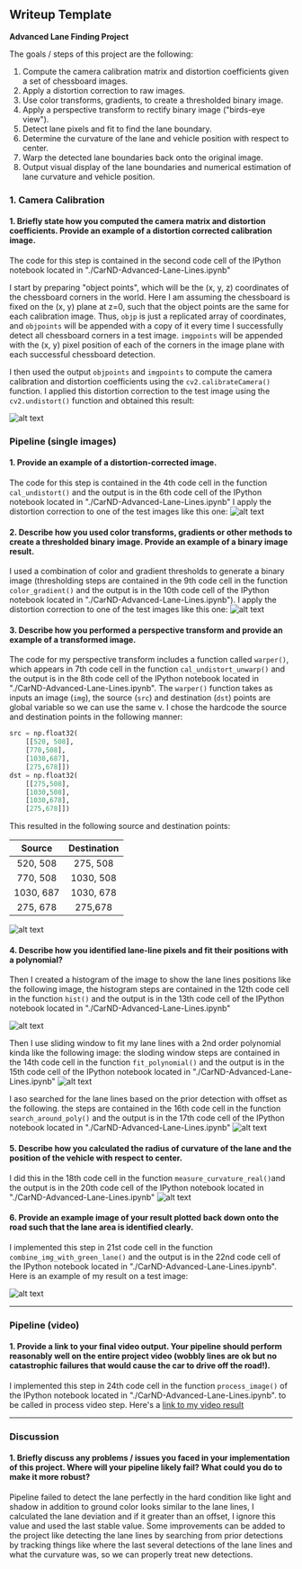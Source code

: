 ## Writeup Template

**Advanced Lane Finding Project**

The goals / steps of this project are the following:

1. Compute the camera calibration matrix and distortion coefficients given a set of chessboard images.
2. Apply a distortion correction to raw images.
3. Use color transforms, gradients, to create a thresholded binary image.
4. Apply a perspective transform to rectify binary image ("birds-eye view").
5. Detect lane pixels and fit to find the lane boundary.
6. Determine the curvature of the lane and vehicle position with respect to center.
7. Warp the detected lane boundaries back onto the original image.
8. Output visual display of the lane boundaries and numerical estimation of lane curvature and vehicle position.

[//]: # (Image References)

[image10]: ./output_images/undestorted_chessboard.png "Undistorted_chessboard"
[image1]: ./output_images/distorted_undistorted_chessboard_testImg.png "Undistorted"
[image2]: ./output_images/Undistorted_and_WarpedImage.png "Undistorted_and_WarpedImage"
[image3]: ./output_images/HLScolor_and_gradient_Image.png "HLScolor_and_gradient_Image"
[image4]: ./output_images/HLScolor_and_gradient_birdEye.png "HLScolor_and_gradient_birdEye"
[image5]: ./output_images/LaneLines_histogram_Image.png "LaneLines_histogram_Image"
[image6]: ./output_images/Sliding_Windows_Fit_PolynomialImg.png "Sliding_Windows_Fit_PolynomialImg"
[image7]: ./output_images/Lane_lines_with_offset.png "Lane_lines_with_offset"
[image8]: ./output_images/Measured_Curvature_in_meters.png.png "Measured_Curvature_in_meters.png"
[image9]: ./output_images/Draw_green_lane.png.png "Draw_green_lane.png"
[video1]: ./output_videos/project_video.mp4 "Video"


### 1. Camera Calibration

#### 1. Briefly state how you computed the camera matrix and distortion coefficients. Provide an example of a distortion corrected calibration image.

The code for this step is contained in the second code cell of the IPython notebook located in "./CarND-Advanced-Lane-Lines.ipynb" 

I start by preparing "object points", which will be the (x, y, z) coordinates of the chessboard corners in the world. Here I am assuming the chessboard is fixed on the (x, y) plane at z=0, such that the object points are the same for each calibration image.  Thus, `objp` is just a replicated array of coordinates, and `objpoints` will be appended with a copy of it every time I successfully detect all chessboard corners in a test image.  `imgpoints` will be appended with the (x, y) pixel position of each of the corners in the image plane with each successful chessboard detection.  

I then used the output `objpoints` and `imgpoints` to compute the camera calibration and distortion coefficients using the `cv2.calibrateCamera()` function.  I applied this distortion correction to the test image using the `cv2.undistort()` function and obtained this result: 

![alt text][image10]

### Pipeline (single images)

#### 1. Provide an example of a distortion-corrected image.

The code for this step is contained in the 4th code cell in the function `cal_undistort()` and the output is in the 6th code cell of the IPython notebook located in "./CarND-Advanced-Lane-Lines.ipynb"
I apply the distortion correction to one of the test images like this one:
![alt text][image1]

#### 2. Describe how you used color transforms, gradients or other methods to create a thresholded binary image.  Provide an example of a binary image result.

I used a combination of color and gradient thresholds to generate a binary image (thresholding steps are contained in the 9th code cell in the function `color_gradient()` and the output is in the 10th code cell of the IPython notebook located in "./CarND-Advanced-Lane-Lines.ipynb").
I apply the distortion correction to one of the test images like this one:
![alt text][image3]

#### 3. Describe how you performed a perspective transform and provide an example of a transformed image.

The code for my perspective transform includes a function called `warper()`, which appears in 7th code cell in the function `cal_undistort_unwarp()` and the output is in the 8th code cell of the IPython notebook located in "./CarND-Advanced-Lane-Lines.ipynb".  The `warper()` function takes as inputs an image (`img`), the source (`src`) and destination (`dst`) points are global variable so we can use the same v.  I chose the hardcode the source and destination points in the following manner:

```python
src = np.float32(
    [[520, 508], 
    [770,508],
    [1030,687],
    [275,678]])
dst = np.float32(
    [[275,508],
    [1030,508],
    [1030,678],
    [275,678]])
```

This resulted in the following source and destination points:

| Source         | Destination   | 
|:--------------:|:-------------:| 
| 520,  508      | 275,  508     | 
| 770,  508      | 1030, 508     |
| 1030, 687      | 1030, 678     |
| 275,  678      | 275,678       |

![alt text][image2]

#### 4. Describe how you identified lane-line pixels and fit their positions with a polynomial?

Then I created a histogram of the image to show the lane lines positions like the following image, the histogram steps are contained in the 12th code cell in the function `hist()` and the output is in the 13th code cell of the IPython notebook located in "./CarND-Advanced-Lane-Lines.ipynb" 


![alt text][image5]

Then I use sliding window to fit my lane lines with a 2nd order polynomial kinda like the following image:
the sloding window steps are contained in the 14th code cell in the function `fit_polynomial()` and the output is in the 15th code cell of the IPython notebook located in "./CarND-Advanced-Lane-Lines.ipynb"
![alt text][image6]

I aso searched for the lane lines based on the prior detection with offset as the following.
the steps are contained in the 16th code cell in the function `search_around_poly()` and the output is in the 17th code cell of the IPython notebook located in "./CarND-Advanced-Lane-Lines.ipynb"
![alt text][image7]

#### 5. Describe how you calculated the radius of curvature of the lane and the position of the vehicle with respect to center.

I did this in the 18th code cell in the function `measure_curvature_real()`and the output is in the 20th code cell of the IPython notebook located in "./CarND-Advanced-Lane-Lines.ipynb"
![alt text][image8]

#### 6. Provide an example image of your result plotted back down onto the road such that the lane area is identified clearly.

I implemented this step in 21st code cell in the function `combine_img_with_green_lane()` and the output is in the 22nd code cell of the IPython notebook located in "./CarND-Advanced-Lane-Lines.ipynb".  Here is an example of my result on a test image:

![alt text][image9]

---

### Pipeline (video)

#### 1. Provide a link to your final video output.  Your pipeline should perform reasonably well on the entire project video (wobbly lines are ok but no catastrophic failures that would cause the car to drive off the road!).

I implemented this step in 24th code cell in the function `process_image()` of the IPython notebook located in "./CarND-Advanced-Lane-Lines.ipynb". to be called in process video step.
Here's a [link to my video result](./project_video.mp4)

---

### Discussion

#### 1. Briefly discuss any problems / issues you faced in your implementation of this project.  Where will your pipeline likely fail?  What could you do to make it more robust?

Pipeline failed to detect the lane perfectly in the hard condition like light and shadow in addition to ground color looks similar to the lane lines, I calculated the lane deviation and if it greater than an offset, I ignore this value and used the last stable value.
Some improvements can be added to the project like detecting the lane lines by searching from prior detections by tracking things like where the last several detections of the lane lines and what the curvature was, so we can properly treat new detections.
